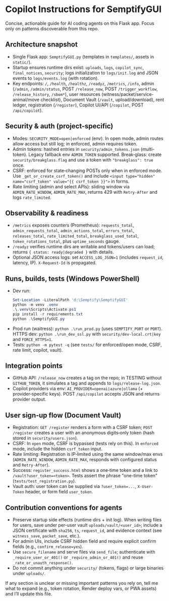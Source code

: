 # Copilot Instructions for SemptifyGUI

Concise, actionable guide for AI coding agents on this Flask app. Focus only on patterns discoverable from this repo.

## Architecture snapshot
- Single Flask app: `SemptifyGUI.py` (templates in `templates/`, assets in `static/`).
- Startup ensures runtime dirs exist: `uploads`, `logs`, `copilot_sync`, `final_notices`, `security`; logs initialization to `logs/init.log` and JSON events to `logs/events.log` (with rotation).
- Key endpoints: `/`, `/health`, `/healthz`, `/readyz`, `/metrics`, `/info`, admin (`/admin`, `/admin/status`, POST `/release_now`, POST `/trigger_workflow`, `/release_history`, `/sbom*`), user resources (witness/packet/service-animal/move checklist), Document Vault (`/vault`, upload/download), rent ledger, registration (`/register`), Copilot UI/API (`/copilot`, POST `/api/copilot`).

## Security & auth (project-specific)
- Modes: `SECURITY_MODE=open|enforced` (env). In open mode, admin routes allow access but still log; in enforced, admin requires token.
- Admin tokens: hashed entries in `security/admin_tokens.json` (multi-token). Legacy fallback env `ADMIN_TOKEN` supported. Break‑glass: create `security/breakglass.flag` and use a token with `"breakglass": true` once.
- CSRF: enforced for state‑changing POSTs only when in enforced mode. Use `_get_or_create_csrf_token()` and include `<input type="hidden" name="csrf_token" value="{{ csrf_token }}">` in forms.
- Rate limiting (admin and select APIs): sliding window via `ADMIN_RATE_WINDOW`, `ADMIN_RATE_MAX`, returns 429 with `Retry-After` and logs `rate_limited`.

## Observability & readiness
- `/metrics` exposes counters (Prometheus): `requests_total`, `admin_requests_total`, `admin_actions_total`, `errors_total`, `releases_total`, `rate_limited_total`, `breakglass_used_total`, `token_rotations_total`, plus `uptime_seconds` gauge.
- `/readyz` verifies runtime dirs are writable and tokens/users can load; returns `{ status: ready|degraded }` with details.
- Optional JSON access logs: set `ACCESS_LOG_JSON=1` (includes `request_id`, latency, IP). `X-Request-Id` is propagated.

## Runs, builds, tests (Windows PowerShell)
- Dev run:
  ```powershell
  Set-Location -LiteralPath 'd:\Semptify\SemptifyGUI'
  python -m venv .venv
  .\.venv\Scripts\Activate.ps1
  pip install -r requirements.txt
  python .\SemptifyGUI.py
  ```
- Prod run (waitress): `python .\run_prod.py` (uses `SEMPTIFY_PORT` or `PORT`). HTTPS dev: `python .\run_dev_ssl.py` with `security/dev-local.crt|key` and `FORCE_HTTPS=1`.
- Tests: `python -m pytest -q` (see `tests/` for enforced/open mode, CSRF, rate limit, copilot, vault).

## Integration points
- GitHub API: `/release_now` creates a tag on the repo; in TESTING without `GITHUB_TOKEN`, it simulates a tag and appends to `logs/release-log.json`.
- Copilot providers via env: `AI_PROVIDER=openai|azure|ollama` (+ provider‑specific keys). POST `/api/copilot` accepts JSON and returns provider output.

## User sign‑up flow (Document Vault)
- Registration: `GET /register` renders a form with a CSRF token; `POST /register` creates a user with an anonymous digits‑only token (hash stored in `security/users.json`).
- CSRF: In `open` mode, CSRF is bypassed (tests rely on this). In `enforced` mode, include the hidden `csrf_token` input.
- Rate limiting: Registration is IP‑limited using the same window/max envs (`ADMIN_RATE_WINDOW`, `ADMIN_RATE_MAX`, responds with configured status and `Retry-After`).
- Success: `register_success.html` shows a one‑time token and a link to `/vault?user_token=<token>`. Tests assert the phrase "one-time token" (`tests/test_registration.py`).
- Vault auth: user token can be supplied via `?user_token=...`, `X-User-Token` header, or form field `user_token`.

## Contribution conventions for agents
- Preserve startup side effects (runtime dirs + init log). When writing files for users, save under per-user vault `uploads/vault/<user_id>`; include a JSON certificate with `sha256`, `ts`, `request_id`, and evidence context (see `witness_save`, `packet_save`, etc.).
- For admin UIs, include CSRF hidden field and require explicit confirm fields (e.g., `confirm_release=yes`).
- Use `secure_filename` and serve files via `send_file`; authenticate with `_require_user_or_401()` or `_require_admin_or_401()` and reuse `_rate_or_unauth_response()`.
- Do not commit anything under `security/` (tokens, flags) or large binaries under `uploads/`.

If any section is unclear or missing important patterns you rely on, tell me what to expand (e.g., token rotation, Render deploy vars, or PWA assets) and I’ll update this file.
